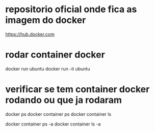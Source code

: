 # repositorio oficial onde fica as imagem do docker
https://hub.docker.com


# rodar container docker
docker run ubuntu
docker run -it ubuntu

# verificar se tem container docker rodando ou que ja rodaram
docker ps
docker container ps
docker container ls

docker container ps -a
docker container ls -a